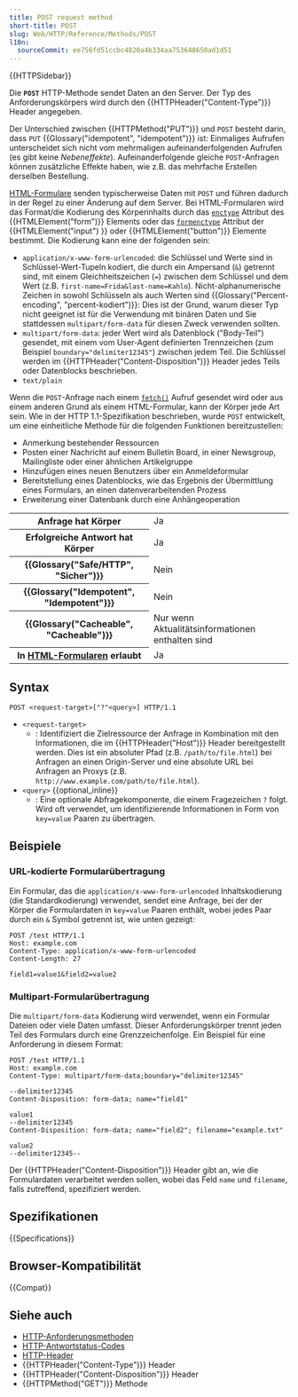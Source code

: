 ```yaml
---
title: POST request method
short-title: POST
slug: Web/HTTP/Reference/Methods/POST
l10n:
  sourceCommit: ee756fd51ccbc4820a4b334aa753648650ad1d51
---
```


{{HTTPSidebar}}

Die **`POST`** HTTP-Methode sendet Daten an den Server. Der Typ des Anforderungskörpers wird durch den {{HTTPHeader("Content-Type")}} Header angegeben.

Der Unterschied zwischen {{HTTPMethod("PUT")}} und `POST` besteht darin, dass `PUT` {{Glossary("idempotent", "idempotent")}} ist: Einmaliges Aufrufen unterscheidet sich nicht vom mehrmaligen aufeinanderfolgenden Aufrufen (es gibt keine _Nebeneffekte_). Aufeinanderfolgende gleiche `POST`-Anfragen können zusätzliche Effekte haben, wie z.B. das mehrfache Erstellen derselben Bestellung.

[HTML-Formulare](/de/docs/Learn_web_development/Extensions/Forms) senden typischerweise Daten mit `POST` und führen dadurch in der Regel zu einer Änderung auf dem Server. Bei HTML-Formularen wird das Format/die Kodierung des Körperinhalts durch das [`enctype`](/de/docs/Web/HTML/Reference/Elements/form#enctype) Attribut des {{HTMLElement("form")}} Elements oder das [`formenctype`](/de/docs/Web/HTML/Reference/Elements/input#formenctype) Attribut der {{HTMLElement("input") }} oder {{HTMLElement("button")}} Elemente bestimmt. Die Kodierung kann eine der folgenden sein:

- `application/x-www-form-urlencoded`: die Schlüssel und Werte sind in Schlüssel-Wert-Tupeln kodiert, die durch ein Ampersand (`&`) getrennt sind, mit einem Gleichheitszeichen (`=`) zwischen dem Schlüssel und dem Wert (z.B. `first-name=Frida&last-name=Kahlo`).
  Nicht-alphanumerische Zeichen in sowohl Schlüsseln als auch Werten sind {{Glossary("Percent-encoding", "percent-kodiert")}}: Dies ist der Grund, warum dieser Typ nicht geeignet ist für die Verwendung mit binären Daten und Sie stattdessen `multipart/form-data` für diesen Zweck verwenden sollten.
- `multipart/form-data`: jeder Wert wird als Datenblock ("Body-Teil") gesendet, mit einem vom User-Agent definierten Trennzeichen (zum Beispiel `boundary="delimiter12345"`) zwischen jedem Teil.
  Die Schlüssel werden im {{HTTPHeader("Content-Disposition")}} Header jedes Teils oder Datenblocks beschrieben.
- `text/plain`

Wenn die `POST`-Anfrage nach einem [`fetch()`](/de/docs/Web/API/Window/fetch) Aufruf gesendet wird oder aus einem anderen Grund als einem HTML-Formular, kann der Körper jede Art sein. Wie in der HTTP 1.1-Spezifikation beschrieben, wurde `POST` entwickelt, um eine einheitliche Methode für die folgenden Funktionen bereitzustellen:

- Anmerkung bestehender Ressourcen
- Posten einer Nachricht auf einem Bulletin Board, in einer Newsgroup, Mailingliste oder einer ähnlichen Artikelgruppe
- Hinzufügen eines neuen Benutzers über ein Anmeldeformular
- Bereitstellung eines Datenblocks, wie das Ergebnis der Übermittlung eines Formulars, an einen datenverarbeitenden Prozess
- Erweiterung einer Datenbank durch eine Anhängeoperation

<table class="properties">
  <tbody>
    <tr>
      <th scope="row">Anfrage hat Körper</th>
      <td>Ja</td>
    </tr>
    <tr>
      <th scope="row">Erfolgreiche Antwort hat Körper</th>
      <td>Ja</td>
    </tr>
    <tr>
      <th scope="row">{{Glossary("Safe/HTTP", "Sicher")}}</th>
      <td>Nein</td>
    </tr>
    <tr>
      <th scope="row">{{Glossary("Idempotent", "Idempotent")}}</th>
      <td>Nein</td>
    </tr>
    <tr>
      <th scope="row">{{Glossary("Cacheable", "Cacheable")}}</th>
      <td>Nur wenn Aktualitätsinformationen enthalten sind</td>
    </tr>
    <tr>
      <th scope="row">
        In <a href="/de/docs/Learn_web_development/Extensions/Forms">HTML-Formularen</a> erlaubt
      </th>
      <td>Ja</td>
    </tr>
  </tbody>
</table>

## Syntax

```http
POST <request-target>["?"<query>] HTTP/1.1
```

- `<request-target>`
  - : Identifiziert die Zielressource der Anfrage in Kombination mit den Informationen, die im {{HTTPHeader("Host")}} Header bereitgestellt werden.
    Dies ist ein absoluter Pfad (z.B. `/path/to/file.html`) bei Anfragen an einen Origin-Server und eine absolute URL bei Anfragen an Proxys (z.B. `http://www.example.com/path/to/file.html`).
- `<query>` {{optional_inline}}
  - : Eine optionale Abfragekomponente, die einem Fragezeichen `?` folgt.
    Wird oft verwendet, um identifizierende Informationen in Form von `key=value` Paaren zu übertragen.

## Beispiele

### URL-kodierte Formularübertragung

Ein Formular, das die `application/x-www-form-urlencoded` Inhaltskodierung (die Standardkodierung) verwendet, sendet eine Anfrage, bei der der Körper die Formulardaten in `key=value` Paaren enthält, wobei jedes Paar durch ein `&` Symbol getrennt ist, wie unten gezeigt:

```http
POST /test HTTP/1.1
Host: example.com
Content-Type: application/x-www-form-urlencoded
Content-Length: 27

field1=value1&field2=value2
```

### Multipart-Formularübertragung

Die `multipart/form-data` Kodierung wird verwendet, wenn ein Formular Dateien oder viele Daten umfasst. Dieser Anforderungskörper trennt jeden Teil des Formulars durch eine Grenzzeichenfolge. Ein Beispiel für eine Anforderung in diesem Format:

```http
POST /test HTTP/1.1
Host: example.com
Content-Type: multipart/form-data;boundary="delimiter12345"

--delimiter12345
Content-Disposition: form-data; name="field1"

value1
--delimiter12345
Content-Disposition: form-data; name="field2"; filename="example.txt"

value2
--delimiter12345--
```

Der {{HTTPHeader("Content-Disposition")}} Header gibt an, wie die Formulardaten verarbeitet werden sollen, wobei das Feld `name` und `filename`, falls zutreffend, spezifiziert werden.

## Spezifikationen

{{Specifications}}

## Browser-Kompatibilität

{{Compat}}

## Siehe auch

- [HTTP-Anforderungsmethoden](/de/docs/Web/HTTP/Reference/Methods)
- [HTTP-Antwortstatus-Codes](/de/docs/Web/HTTP/Reference/Status)
- [HTTP-Header](/de/docs/Web/HTTP/Reference/Headers)
- {{HTTPHeader("Content-Type")}} Header
- {{HTTPHeader("Content-Disposition")}} Header
- {{HTTPMethod("GET")}} Methode
